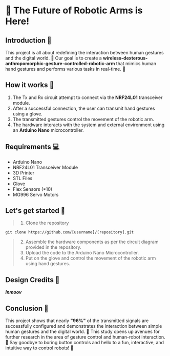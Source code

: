 # 🤖 The Future of Robotic Arms is Here!

## Introduction 🤖
This project is all about redefining the interaction between human gestures and the digital world. 🤝 Our goal is to create a **wireless-dexterous-anthropomorphic-gesture-controlled-robotic-arm** that mimics human hand gestures and performs various tasks in real-time. 🤖

## How it works 🤔
1. The Tx and Rx circuit attempt to connect via the **NRF24L01** transceiver module.
2. After a successful connection, the user can transmit hand gestures using a glove.
3. The transmitted gestures control the movement of the robotic arm.
4. The hardware interacts with the system and external environment using an **Arduino Nano** microcontroller.

## Requirements 💻
- Arduino Nano
- NRF24L01 Transceiver Module
- 3D Printer
- STL Files
- Glove
- Flex Sensors (*10)
- MG996 Servo Motors

## Let's get started 🚀

>1. Clone the repository
```
git clone https://github.com/[username]/[repository].git
```
>2. Assemble the hardware components as per the circuit diagram provided in the repository.
>3. Upload the code to the Arduino Nano Microcontroller.
>4. Put on the glove and control the movement of the robotic arm using hand gestures.

## Design Credits 🎨
_**Inmoov**_

## Conclusion 🤩
This project shows that nearly **"96%"** of the transmitted signals are successfully configured and demonstrates the interaction between simple human gestures and the digital world. 🤝 This study opens up avenues for further research in the area of gesture control and human-robot interaction. 🤖 Say goodbye to boring button controls and hello to a fun, interactive, and intuitive way to control robots! 🚀

